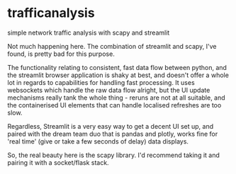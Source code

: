 # trafficanalysis
simple network traffic analysis with scapy and streamlit

Not much happening here. The combination of streamlit and scapy, I've found, is pretty bad for this purpose.

The functionality relating to consistent, fast data flow between python, and the streamlit 
browser application is shaky at best, and doesn't offer a whole lot in regards to capabilities for handling
fast processing. It uses websockets which handle the raw data flow alright, but the UI update mechanisms
really tank the whole thing - reruns are not at all suitable, and the containerised UI elements that can handle
localised refreshes are too slow.

Regardless, Streamlit is a very easy way to get a decent UI set up, and paired with the dream team duo that is 
pandas and plotly, works fine for 'real time' (give or take a few seconds of delay) data displays.

So, the real beauty here is the scapy library. I'd recommend taking it and pairing it with a socket/flask
stack. 


